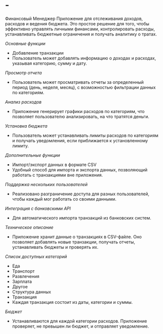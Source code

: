 # -
Финансовый Менеджер
Приложение для отслеживания доходов, расходов и ведения бюджета. Это простое решение для того, чтобы эффективно управлять личными финансами, контролировать расходы, устанавливать бюджетные ограничения и получать аналитику о тратах.

*Основные функции*
- Добавление транзакции
 - Пользователь может добавлять информацию о доходах и расходах, указывая категорию, сумму и дату.

*Просмотр отчета*
 - Пользователь может просматривать отчеты за определенный период (день, неделя, месяц), с возможностью фильтрации данных по категориям.

*Анализ расходов*
 - Приложение генерирует графики расходов по категориям, что позволяет пользователю анализировать, на что тратятся деньги.

*Установка бюджета*
 - Пользователь может устанавливать лимиты расходов по категориям и получать уведомления, если приближается к установленному лимиту.

*Дополнительные функции*
 - Импорт/экспорт данных в формате CSV
 - Удобный способ для импорта и экспорта данных, позволяющий работать с транзакциями вне приложения.

*Поддержка нескольких пользователей*
- Реализовано разграничение доступа для разных пользователей, чтобы каждый мог работать со своими данными.

*Интеграция с банковскими API*
 - Для автоматического импорта транзакций из банковских систем.

*Техническое описание*
- Приложение хранит данные о транзакциях в CSV-файле. Оно позволяет добавлять новые транзакции, получать отчеты, устанавливать бюджеты и проверять их.

*Список доступных категорий*
 - Еда
 - Транспорт
 - Развлечения
 - Зарплата
 - Другое
 - Структура данных
 - Транзакция
 - Каждая транзакция состоит из даты, категории и суммы.

*Бюджет*
- Устанавливаются для каждой категории расходов. Приложение проверяет, не превышен ли бюджет, и отправляет уведомление.
